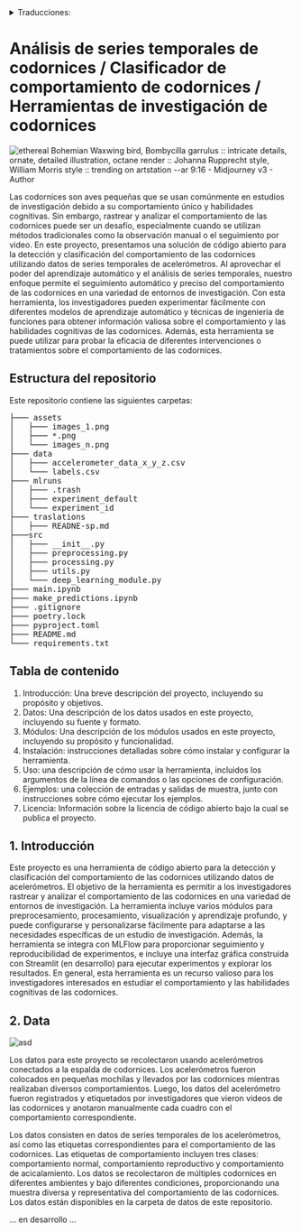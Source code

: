 
<details>
<summary>Traducciones:</summary>
- [English](../README.md)
</details>

# Análisis de series temporales de codornices / Clasificador de comportamiento de codornices / Herramientas de investigación de codornices

![ethereal Bohemian Waxwing bird, Bombycilla garrulus :: intricate details, ornate, detailed illustration, octane render :: Johanna Rupprecht style, William Morris style :: trending on artstation --ar 9:16 - Midjourney v3 - Author ](https://storage.googleapis.com/dream-machines-output/a21d76a4-dc99-486f-9994-def7021bd6dd/0_0.png)

Las codornices son aves pequeñas que se usan comúnmente en estudios de investigación debido a su comportamiento único y habilidades cognitivas. Sin embargo, rastrear y analizar el comportamiento de las codornices puede ser un desafío, especialmente cuando se utilizan métodos tradicionales como la observación manual o el seguimiento por video. En este proyecto, presentamos una solución de código abierto para la detección y clasificación del comportamiento de las codornices utilizando datos de series temporales de acelerómetros. Al aprovechar el poder del aprendizaje automático y el análisis de series temporales, nuestro enfoque permite el seguimiento automático y preciso del comportamiento de las codornices en una variedad de entornos de investigación. Con esta herramienta, los investigadores pueden experimentar fácilmente con diferentes modelos de aprendizaje automático y técnicas de ingeniería de funciones para obtener información valiosa sobre el comportamiento y las habilidades cognitivas de las codornices. Además, esta herramienta se puede utilizar para probar la eficacia de diferentes intervenciones o tratamientos sobre el comportamiento de las codornices.

## Estructura del repositorio

Este repositorio contiene las siguientes carpetas:

<pre>
├─── assets
│   ├─── images_1.png
│   ├─── *.png
│   └─── images_n.png
├─── data
│   ├─── accelerometer_data_x_y_z.csv
│   └─── labels.csv
├─── mlruns
│   ├─── .trash
│   ├─── experiment_default
│   └─── experiment_id
├─── traslations
│   ├─── READNE-sp.md
├───src
│   ├─── __init__.py
│   ├─── preprocessing.py
│   ├─── processing.py
│   ├─── utils.py
│   └─── deep_learning_module.py
├─── main.ipynb
├─── make_predictions.ipynb
├─── .gitignore
├─── poetry.lock
├─── pyproject.toml
├─── README.md
└─── requirements.txt
</pre>

## Tabla de contenido

1. Introducción: Una breve descripción del proyecto, incluyendo su propósito y objetivos.
2. Datos: Una descripción de los datos usados en este proyecto, incluyendo su fuente y formato.
3. Módulos: Una descripción de los módulos usados en este proyecto, incluyendo su propósito y funcionalidad.
4. Instalación: instrucciones detalladas sobre cómo instalar y configurar la herramienta.
5. Uso: una descripción de cómo usar la herramienta, incluidos los argumentos de la línea de comandos o las opciones de configuración.
6. Ejemplos: una colección de entradas y salidas de muestra, junto con instrucciones sobre cómo ejecutar los ejemplos.
7. Licencia: Información sobre la licencia de código abierto bajo la cual se publica el proyecto.

## 1. Introducción

Este proyecto es una herramienta de código abierto para la detección y clasificación del comportamiento de las codornices utilizando datos de acelerómetros. El objetivo de la herramienta es permitir a los investigadores rastrear y analizar el comportamiento de las codornices en una variedad de entornos de investigación. La herramienta incluye varios módulos para preprocesamiento, procesamiento, visualización y aprendizaje profundo, y puede configurarse y personalizarse fácilmente para adaptarse a las necesidades específicas de un estudio de investigación. Además, la herramienta se integra con MLFlow para proporcionar seguimiento y reproducibilidad de experimentos, e incluye una interfaz gráfica construida con Streamlit (en desarrollo) para ejecutar experimentos y explorar los resultados. En general, esta herramienta es un recurso valioso para los investigadores interesados en estudiar el comportamiento y las habilidades cognitivas de las codornices.

## 2. Data

![asd](../assets/images_1.png)

Los datos para este proyecto se recolectaron usando acelerómetros conectados a la espalda de codornices. Los acelerómetros fueron colocados en pequeñas mochilas y llevados por las codornices mientras realizaban diversos comportamientos. Luego, los datos del acelerómetro fueron registrados y etiquetados por investigadores que vieron videos de las codornices y anotaron manualmente cada cuadro con el comportamiento correspondiente.

Los datos consisten en datos de series temporales de los acelerómetros, así como las etiquetas correspondientes para el comportamiento de las codornices. Las etiquetas de comportamiento incluyen tres clases: comportamiento normal, comportamiento reproductivo y comportamiento de acicalamiento. Los datos se recolectaron de múltiples codornices en diferentes ambientes y bajo diferentes condiciones, proporcionando una muestra diversa y representativa del comportamiento de las codornices. Los datos están disponibles en la carpeta de datos de este repositorio.

... en desarrollo ...